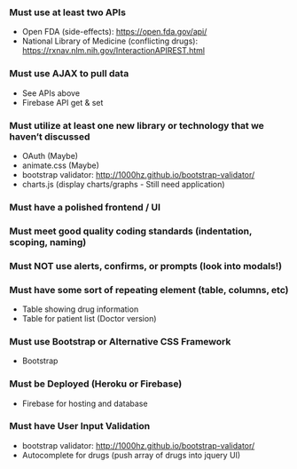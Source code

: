 ### Must use at least two APIs
* Open FDA (side-effects):  https://open.fda.gov/api/
* National Library of Medicine (conflicting drugs): https://rxnav.nlm.nih.gov/InteractionAPIREST.html

### Must use AJAX to pull data
* See APIs above
* Firebase API get & set

### Must utilize at least one new library or technology that we haven’t discussed
* OAuth (Maybe)
* animate.css (Maybe)
* bootstrap validator: http://1000hz.github.io/bootstrap-validator/
* charts.js (display charts/graphs - Still need application)

### Must have a polished frontend / UI 

### Must meet good quality coding standards (indentation, scoping, naming)

### Must NOT use alerts, confirms, or prompts (look into modals!)

### Must have some sort of repeating element (table, columns, etc)
* Table showing drug information
* Table for patient list (Doctor version)

### Must use Bootstrap or Alternative CSS Framework
* Bootstrap

### Must be Deployed (Heroku or Firebase)
* Firebase for hosting and database

### Must have User Input Validation 
* bootstrap validator: http://1000hz.github.io/bootstrap-validator/
* Autocomplete for drugs (push array of drugs into jquery UI)
